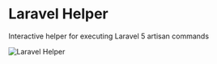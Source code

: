 # Laravel Helper

Interactive helper for executing Laravel 5 artisan commands

![Laravel Helper](https://user-images.githubusercontent.com/10562383/28160864-ce40116c-6804-11e7-8dc1-1e66b8017d5e.gif)
